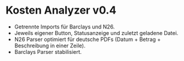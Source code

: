 # Kosten Analyzer v0.4

- Getrennte Imports für Barclays und N26.
- Jeweils eigener Button, Statusanzeige und zuletzt geladene Datei.
- N26 Parser optimiert für deutsche PDFs (Datum + Betrag + Beschreibung in einer Zeile).
- Barclays Parser stabilisiert.

